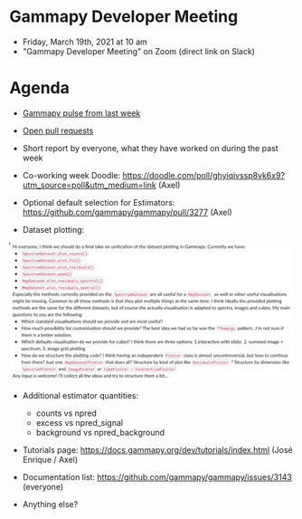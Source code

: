# Gammapy Developer Meeting

* Friday, March 19th, 2021 at 10 am
* "Gammapy Developer Meeting" on Zoom (direct link on Slack)
# Agenda

* [Gammapy pulse from last week](https://github.com/gammapy/gammapy/pulse)
* [Open pull requests](https://github.com/gammapy/gammapy/pulls)
* Short report by everyone, what they have worked on during the past week 


* Co-working week Doodle: https://doodle.com/poll/ghyiqivssp8vk6x9?utm_source=poll&utm_medium=link (Axel)
* Optional default selection for Estimators: https://github.com/gammapy/gammapy/pull/3277 (Axel)
* Dataset plotting: 

![](dataset-plotting.png)

* Additional estimator quantities:
    - counts vs npred
    - excess vs npred_signal
    - background vs npred_background
    
* Tutorials page: https://docs.gammapy.org/dev/tutorials/index.html (José Enrique / Axel)
* Documentation list: https://github.com/gammapy/gammapy/issues/3143 (everyone)
* Anything else?

